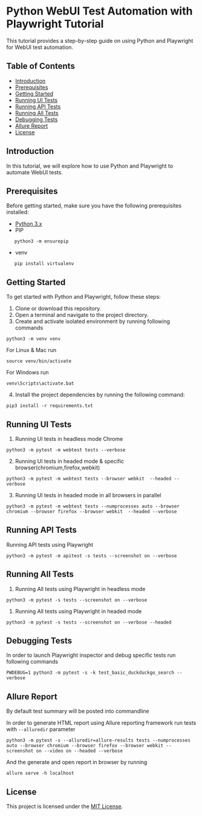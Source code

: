 # Python WebUI Test Automation with Playwright Tutorial

This tutorial provides a step-by-step guide on using Python and Playwright for WebUI test automation.

## Table of Contents

- [Introduction](#introduction)
- [Prerequisites](#prerequisites)
- [Getting Started](#getting-started)
- [Running UI Tests](#running-ui-tests)
- [Running API Tests](#running-api-tests)
- [Running All Tests](#running-all-tests)
- [Debugging Tests](#debugging-tests)
- [Allure Report](#allure-report)
- [License](#license)

## Introduction

In this tutorial, we will explore how to use Python and Playwright to automate WebUI tests.

## Prerequisites

Before getting started, make sure you have the following prerequisites installed:

- [Python 3.x](https://www.python.org/downloads/)
- PIP
 ```shell
    python3 -m ensurepip
```
- venv
 ```shell
    pip install virtualenv
```


## Getting Started

To get started with Python and Playwright, follow these steps:

1. Clone or download this repository.
2. Open a terminal and navigate to the project directory.
3. Create and activate isolated environment by running following commands
```shell
python3 -m venv venv
```
For Linux & Mac run 
```shell
source venv/bin/activate
```
For Windows run
```shell
venv\Scripts\activate.bat
```
4. Install the project dependencies by running the following command:
```shell
pip3 install -r requirements.txt
```

## Running UI Tests

1. Running UI tests in headless mode Chrome

```shell
python3 -m pytest -m webtest tests --verbose
```
2. Running UI tests in headed mode & specific browser(chromium,firefox,webkit)

```shell
python3 -m pytest -m webtest tests --browser webkit  --headed --verbose
```
3. Running UI tests in headed mode in all browsers in parallel

```shell
python3 -m pytest -m webtest tests --numprocesses auto --browser chromium --browser firefox --browser webkit  --headed --verbose
```

## Running API Tests

Running API tests using Playwright

```shell
python3 -m pytest -m apitest -s tests --screenshot on --verbose
```
## Running All Tests

1. Running All tests using Playwright in headless mode

```shell
python3 -m pytest -s tests --screenshot on --verbose
```

1. Running All tests using Playwright in headed mode
```shell
python3 -m pytest -s tests --screenshot on --verbose --headed
```

## Debugging Tests

In order to launch Playwright inspector and debug specific tests run following commands

```shell
PWDEBUG=1 python3 -m pytest -s -k test_basic_duckduckgo_search --verbose
```

## Allure Report
By default test summary will be posted into commandline

In order to generate HTML report using Allure reporting framework run tests with `--alluredir` parameter

```shell
python3 -m pytest -s --alluredir=allure-results tests --numprocesses auto --browser chromium --browser firefox --browser webkit --screenshot on --video on --headed --verbose
```

And the generate and open report in browser by running
```shell
allure serve -h localhost
```

## License

This project is licensed under the [MIT License](LICENSE).
